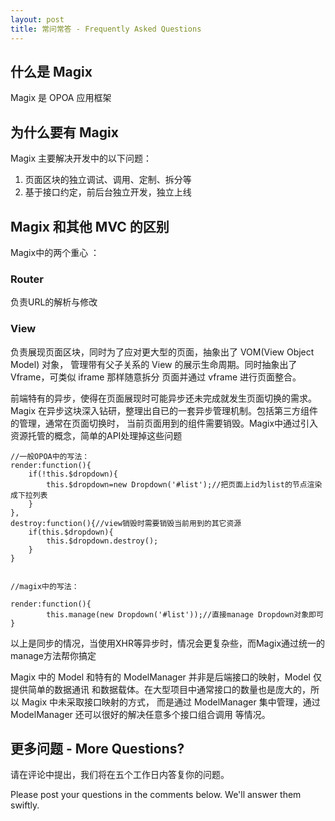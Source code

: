 ```yaml
---
layout: post
title: 常问常答 - Frequently Asked Questions
---
```


## 什么是 Magix

Magix 是 OPOA 应用框架

## 为什么要有 Magix

Magix 主要解决开发中的以下问题：

1. 页面区块的独立调试、调用、定制、拆分等
2. 基于接口约定，前后台独立开发，独立上线

## Magix 和其他 MVC 的区别

Magix中的两个重心 ：

### Router

负责URL的解析与修改

### View

负责展现页面区块，同时为了应对更大型的页面，抽象出了 VOM(View Object Model) 对象，
管理带有父子关系的 View 的展示生命周期。同时抽象出了 Vframe，可类似 iframe 那样随意拆分
页面并通过 vframe 进行页面整合。

前端特有的异步，使得在页面展现时可能异步还未完成就发生页面切换的需求。Magix
在异步这块深入钻研，整理出自已的一套异步管理机制。包括第三方组件的管理，通常在页面切换时，
当前页面用到的组件需要销毁。Magix中通过引入资源托管的概念，简单的API处理掉这些问题


```
//一般OPOA中的写法：
render:function(){
    if(!this.$dropdown){
        this.$dropdown=new Dropdown('#list');//把页面上id为list的节点渲染成下拉列表
    }
},
destroy:function(){//view销毁时需要销毁当前用到的其它资源
    if(this.$dropdown){
        this.$dropdown.destroy();
    }
}


//magix中的写法：

render:function(){
        this.manage(new Dropdown('#list'));//直接manage Dropdown对象即可
}

```

以上是同步的情况，当使用XHR等异步时，情况会更复杂些，而Magix通过统一的manage方法帮你搞定

Magix 中的 Model 和特有的 ModelManager 并非是后端接口的映射，Model 仅提供简单的数据通讯
和数据载体。在大型项目中通常接口的数量也是庞大的，所以 Magix 中未采取接口映射的方式，
而是通过 ModelManager 集中管理，通过 ModelManager 还可以很好的解决任意多个接口组合调用
等情况。

## 更多问题 - More Questions?

请在评论中提出，我们将在五个工作日内答复你的问题。

Please post your questions in the comments below. We'll answer them swiftly.